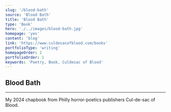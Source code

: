 ```yaml
---
slug: '/blood-bath'
source: 'Blood Bath'
title: 'Blood Bath'
type: 'Book'
hero: './../images/blood-bath.jpg'
homepage: 'yes'
content: 'blog'
link: 'https://www.culdesacofblood.com/books'
portfolioType: 'writing'
homepageOrder: 1
portfolioOrder: 1
keywords: 'Poetry, Book, Culdesac of Blood'
---
```


## Blood Bath

---

My 2024 chapbook from Philly horror-poetics publishers Cul-de-sac of Blood.
